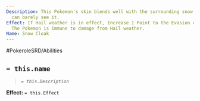 ```yaml
---
Description: This Pokemon's skin blends well with the surrounding snow and hail, you
  can barely see it.
Effect: If Hail weather is in effect, Increase 1 Point to the Evasion of this Pokemon.
  The Pokemon is immune to damage from Hail weather.
Name: Snow Cloak
---
```


#PokeroleSRD/Abilities

## `= this.name`

> *`= this.Description`*

**Effect:** `= this.Effect`